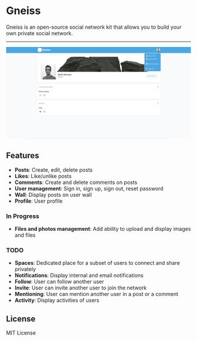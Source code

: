 # Gneiss

Gneiss is an open-source social network kit that allows you to build your own private social network.

---
![Gneiss Social Network Kit](assets/gneiss.png)

## Features

* **Posts**:  Create, edit, delete posts
* **Likes**: Like/unlike posts
* **Comments**: Create and delete comments on posts
* **User management**: Sign in, sign up, sign out, reset password
* **Wall**: Display posts on user wall
* **Profile**: User profile

### In Progress

* **Files and photos management**: Add ability to upload and display images and files

### TODO

* **Spaces**: Dedicated place for a subset of users to connect and share privately
* **Notifications**: Display internal and email notifications
* **Follow**: User can follow another user
* **Invite**: User can invite another user to join the network
* **Mentioning**: User can mention another user in a post or a comment
* **Activity**: Display activities of users  

## License

MIT License
